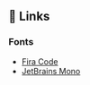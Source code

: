 ## 🔗 Links

### Fonts

- [Fira Code](https://github.com/tonsky/FiraCode)
- [JetBrains Mono](https://www.jetbrains.com/lp/mono/)
